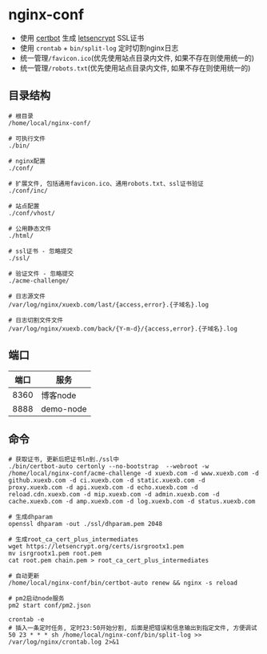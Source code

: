 # nginx-conf

- 使用 [certbot](https://github.com/certbot/certbot) 生成 [letsencrypt](https://letsencrypt.org/) SSL证书
- 使用 `crontab` + `bin/split-log` 定时切割nginx日志
- 统一管理`/favicon.ico`(优先使用站点目录内文件, 如果不存在则使用统一的)
- 统一管理`/robots.txt`(优先使用站点目录内文件, 如果不存在则使用统一的)

## 目录结构

```
# 根目录
/home/local/nginx-conf/

# 可执行文件
./bin/

# nginx配置
./conf/

# 扩展文件, 包括通用favicon.ico、通用robots.txt、ssl证书验证
./conf/inc/

# 站点配置
./conf/vhost/

# 公用静态文件
./html/

# ssl证书 - 忽略提交
./ssl/

# 验证文件 - 忽略提交
./acme-challenge/

# 日志源文件
/var/log/nginx/xuexb.com/last/{access,error}.{子域名}.log

# 日志切割文件文件
/var/log/nginx/xuexb.com/back/{Y-m-d}/{access,error}.{子域名}.log
```

## 端口

端口 | 服务
--- | ---
8360 | 博客node
8888 | demo-node

## 命令

```
# 获取证书, 更新后把证书ln到./ssl中
./bin/certbot-auto certonly --no-bootstrap  --webroot -w /home/local/nginx-conf/acme-challenge -d xuexb.com -d www.xuexb.com -d github.xuexb.com -d ci.xuexb.com -d static.xuexb.com -d proxy.xuexb.com -d api.xuexb.com -d echo.xuexb.com -d reload.cdn.xuexb.com -d mip.xuexb.com -d admin.xuexb.com -d cache.xuexb.com -d amp.xuexb.com -d log.xuexb.com -d status.xuexb.com

# 生成dhparam
openssl dhparam -out ./ssl/dhparam.pem 2048

# 生成root_ca_cert_plus_intermediates
wget https://letsencrypt.org/certs/isrgrootx1.pem
mv isrgrootx1.pem root.pem
cat root.pem chain.pem > root_ca_cert_plus_intermediates

# 自动更新
/home/local/nginx-conf/bin/certbot-auto renew && nginx -s reload

# pm2启动node服务
pm2 start conf/pm2.json

crontab -e
# 插入一条定时任务, 定时23:50开始分割, 后面是把错误和信息输出到指定文件, 方便调试
50 23 * * * sh /home/local/nginx-conf/bin/split-log >> /var/log/nginx/crontab.log 2>&1
```
